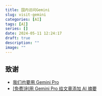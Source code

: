 ```yaml
---
title: 国内访问Gemini
slug: visit-gemini
categories: [AI]
tags: [AI]
series: []
date: 2024-05-11 12:24:17
draft: true
description: ""
image: ""
---
```


<!--more-->

## 致谢

- [我们也要用 Gemini Pro](https://zhile.io/2023/12/24/gemini-pro-proxy.html)
- [\[免费\]利用 Gemini Pro 给文章添加 AI 摘要](https://blog.peiluming.com/article/520)
